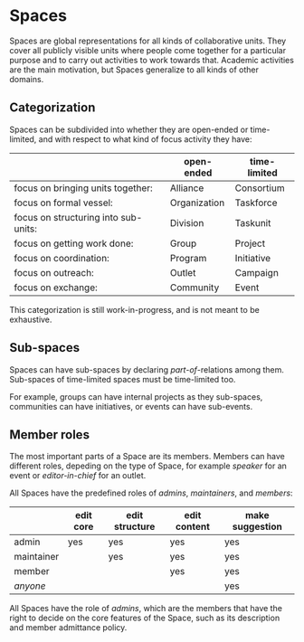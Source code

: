 # Spaces

Spaces are global representations for all kinds of collaborative units.
They cover all publicly visible units where people come together for a particular purpose and to carry out activities to work towards that.
Academic activities are the main motivation, but Spaces generalize to all kinds of other domains.

## Categorization

Spaces can be subdivided into whether they are open-ended or time-limited, and with respect to what kind of focus activity they have:

|| open-ended | time-limited |
| ------------- | ------------- | ------------- |
| focus on bringing units together: | Alliance | Consortium |
| focus on formal vessel: | Organization | Taskforce |
| focus on structuring into sub-units: | Division | Taskunit |
| focus on getting work done: | Group | Project |
| focus on coordination: | Program | Initiative |
| focus on outreach: | Outlet | Campaign |
| focus on exchange: | Community | Event |

This categorization is still work-in-progress, and is not meant to be exhaustive.

## Sub-spaces

Spaces can have sub-spaces by declaring _part-of_-relations among them.
Sub-spaces of time-limited spaces must be time-limited too.

For example, groups can have internal projects as they sub-spaces, communities can have initiatives, or events can have sub-events.

## Member roles

The most important parts of a Space are its members.
Members can have different roles, depeding on the type of Space, for example _speaker_ for an event or _editor-in-chief_ for an outlet.

All Spaces have the predefined roles of _admins_, _maintainers_, and _members_:

|| edit core | edit structure | edit content | make suggestion |
| ------------- | ------------- | ------------- | ------------- | ------------- |
| admin | yes | yes | yes | yes |
| maintainer | | yes | yes | yes |
| member | | | yes | yes |
| _anyone_ | | | | yes |

All Spaces have the role of _admins_, which are the members that have the right to decide on the core features of the Space, such as its description and member admittance policy.
